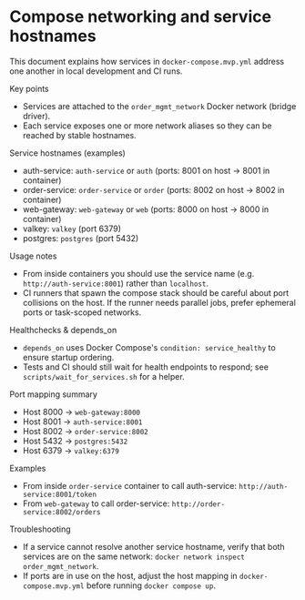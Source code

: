 # Compose networking and service hostnames

This document explains how services in `docker-compose.mvp.yml` address one another
in local development and CI runs.

Key points
- Services are attached to the `order_mgmt_network` Docker network (bridge driver).
- Each service exposes one or more network aliases so they can be reached by stable hostnames.

Service hostnames (examples)
- auth-service: `auth-service` or `auth` (ports: 8001 on host -> 8001 in container)
- order-service: `order-service` or `order` (ports: 8002 on host -> 8002 in container)
- web-gateway: `web-gateway` or `web` (ports: 8000 on host -> 8000 in container)
- valkey: `valkey` (port 6379)
- postgres: `postgres` (port 5432)

Usage notes
- From inside containers you should use the service name (e.g. `http://auth-service:8001`) rather than `localhost`.
- CI runners that spawn the compose stack should be careful about port collisions on the host. If the runner needs parallel jobs, prefer ephemeral ports or task-scoped networks.

Healthchecks & depends_on
- `depends_on` uses Docker Compose's `condition: service_healthy` to ensure startup ordering.
- Tests and CI should still wait for health endpoints to respond; see `scripts/wait_for_services.sh` for a helper.

Port mapping summary
- Host 8000 -> `web-gateway:8000`
- Host 8001 -> `auth-service:8001`
- Host 8002 -> `order-service:8002`
- Host 5432 -> `postgres:5432`
- Host 6379 -> `valkey:6379`

Examples
- From inside `order-service` container to call auth-service: `http://auth-service:8001/token`
- From `web-gateway` to call order-service: `http://order-service:8002/orders`

Troubleshooting
- If a service cannot resolve another service hostname, verify that both services are on the same network:
  `docker network inspect order_mgmt_network`.
- If ports are in use on the host, adjust the host mapping in `docker-compose.mvp.yml` before running `docker compose up`.
